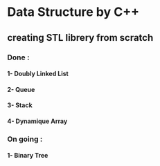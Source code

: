 # Data Structure by C++
## creating STL librery from scratch

### Done :

#### 1- Doubly Linked List
#### 2- Queue
#### 3- Stack
#### 4- Dynamique Array

### On going :

#### 1- Binary Tree
